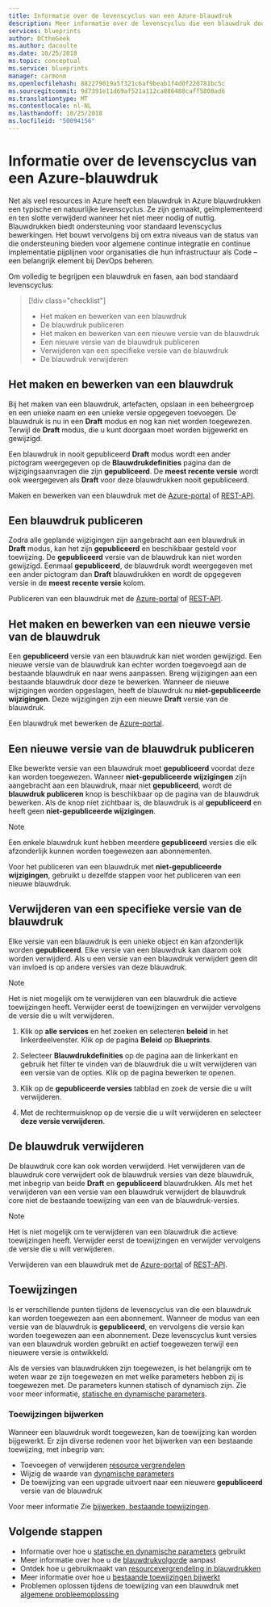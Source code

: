 ```yaml
---
title: Informatie over de levenscyclus van een Azure-blauwdruk
description: Meer informatie over de levenscyclus die een blauwdruk doorloopt en details over elke fase.
services: blueprints
author: DCtheGeek
ms.author: dacoulte
ms.date: 10/25/2018
ms.topic: conceptual
ms.service: blueprints
manager: carmonm
ms.openlocfilehash: 882279019a5f321c6af9beab1f4d0f220781bc5c
ms.sourcegitcommit: 9d7391e11d69af521a112ca886488caff5808ad6
ms.translationtype: MT
ms.contentlocale: nl-NL
ms.lasthandoff: 10/25/2018
ms.locfileid: "50094156"
---
```

# <a name="understand-the-life-cycle-of-an-azure-blueprint"></a>Informatie over de levenscyclus van een Azure-blauwdruk

Net als veel resources in Azure heeft een blauwdruk in Azure blauwdrukken een typische en natuurlijke levenscyclus. Ze zijn gemaakt, geïmplementeerd en ten slotte verwijderd wanneer het niet meer nodig of nuttig.
Blauwdrukken biedt ondersteuning voor standaard levenscyclus bewerkingen. Het bouwt vervolgens bij om extra niveaus van de status van die ondersteuning bieden voor algemene continue integratie en continue implementatie pijplijnen voor organisaties die hun infrastructuur als Code – een belangrijk element bij DevOps beheren.

Om volledig te begrijpen een blauwdruk en fasen, aan bod standaard levenscyclus:

> [!div class="checklist"]
> - Het maken en bewerken van een blauwdruk
> - De blauwdruk publiceren
> - Het maken en bewerken van een nieuwe versie van de blauwdruk
> - Een nieuwe versie van de blauwdruk publiceren
> - Verwijderen van een specifieke versie van de blauwdruk
> - De blauwdruk verwijderen

## <a name="creating-and-editing-a-blueprint"></a>Het maken en bewerken van een blauwdruk

Bij het maken van een blauwdruk, artefacten, opslaan in een beheergroep en een unieke naam en een unieke versie opgegeven toevoegen. De blauwdruk is nu in een **Draft** modus en nog kan niet worden toegewezen.
Terwijl de **Draft** modus, die u kunt doorgaan moet worden bijgewerkt en gewijzigd.

Een blauwdruk in nooit gepubliceerd **Draft** modus wordt een ander pictogram weergegeven op de **Blauwdrukdefinities** pagina dan de wijzigingsaanvragen die zijn **gepubliceerd**. De **meest recente versie** wordt ook weergegeven als **Draft** voor deze blauwdrukken nooit gepubliceerd.

Maken en bewerken van een blauwdruk met de [Azure-portal](../create-blueprint-portal.md#create-a-blueprint) of [REST-API](../create-blueprint-rest-api.md#create-a-blueprint).

## <a name="publishing-a-blueprint"></a>Een blauwdruk publiceren

Zodra alle geplande wijzigingen zijn aangebracht aan een blauwdruk in **Draft** modus, kan het zijn **gepubliceerd** en beschikbaar gesteld voor toewijzing. De **gepubliceerd** versie van de blauwdruk kan niet worden gewijzigd.
Eenmaal **gepubliceerd**, de blauwdruk wordt weergegeven met een ander pictogram dan **Draft** blauwdrukken en wordt de opgegeven versie in de **meest recente versie** kolom.

Publiceren van een blauwdruk met de [Azure-portal](../create-blueprint-portal.md#publish-a-blueprint) of [REST-API](../create-blueprint-rest-api.md#publish-a-blueprint).

## <a name="creating-and-editing-a-new-version-of-the-blueprint"></a>Het maken en bewerken van een nieuwe versie van de blauwdruk

Een **gepubliceerd** versie van een blauwdruk kan niet worden gewijzigd. Een nieuwe versie van de blauwdruk kan echter worden toegevoegd aan de bestaande blauwdruk en naar wens aanpassen. Breng wijzigingen aan een bestaande blauwdruk door deze te bewerken. Wanneer de nieuwe wijzigingen worden opgeslagen, heeft de blauwdruk nu **niet-gepubliceerde wijzigingen**. Deze wijzigingen zijn een nieuwe **Draft** versie van de blauwdruk.

Een blauwdruk met bewerken de [Azure-portal](../create-blueprint-portal.md#edit-a-blueprint).

## <a name="publishing-a-new-version-of-the-blueprint"></a>Een nieuwe versie van de blauwdruk publiceren

Elke bewerkte versie van een blauwdruk moet **gepubliceerd** voordat deze kan worden toegewezen. Wanneer **niet-gepubliceerde wijzigingen** zijn aangebracht aan een blauwdruk, maar niet **gepubliceerd**, wordt de **blauwdruk publiceren** knop is beschikbaar op de pagina van de blauwdruk bewerken. Als de knop niet zichtbaar is, de blauwdruk is al **gepubliceerd** en heeft geen **niet-gepubliceerde wijzigingen**.

> [!NOTE]
> Een enkele blauwdruk kunt hebben meerdere **gepubliceerd** versies die elk afzonderlijk kunnen worden toegewezen aan abonnementen.

Voor het publiceren van een blauwdruk met **niet-gepubliceerde wijzigingen**, gebruikt u dezelfde stappen voor het publiceren van een nieuwe blauwdruk.

## <a name="deleting-a-specific-version-of-the-blueprint"></a>Verwijderen van een specifieke versie van de blauwdruk

Elke versie van een blauwdruk is een unieke object en kan afzonderlijk worden **gepubliceerd**. Elke versie van een blauwdruk kan daarom ook worden verwijderd. Als u een versie van een blauwdruk verwijdert geen dit van invloed is op andere versies van deze blauwdruk.

> [!NOTE]
> Het is niet mogelijk om te verwijderen van een blauwdruk die actieve toewijzingen heeft. Verwijder eerst de toewijzingen en verwijder vervolgens de versie die u wilt verwijderen.

1. Klik op **alle services** en het zoeken en selecteren **beleid** in het linkerdeelvenster. Klik op de pagina **Beleid** op **Blueprints**.

1. Selecteer **Blauwdrukdefinities** op de pagina aan de linkerkant en gebruik het filter te vinden van de blauwdruk die u wilt verwijderen van een versie van de opties. Klik op de pagina bewerken te openen.

1. Klik op de **gepubliceerde versies** tabblad en zoek de versie die u wilt verwijderen.

1. Met de rechtermuisknop op de versie die u wilt verwijderen en selecteer **deze versie verwijderen**.

## <a name="deleting-the-blueprint"></a>De blauwdruk verwijderen

De blauwdruk core kan ook worden verwijderd. Het verwijderen van de blauwdruk core verwijdert ook de blauwdruk versies van deze blauwdruk, met inbegrip van beide **Draft** en **gepubliceerd** blauwdrukken. Als met het verwijderen van een versie van een blauwdruk verwijdert de blauwdruk core niet de bestaande toewijzing van een van de blauwdruk-versies.

> [!NOTE]
> Het is niet mogelijk om te verwijderen van een blauwdruk die actieve toewijzingen heeft. Verwijder eerst de toewijzingen en verwijder vervolgens de versie die u wilt verwijderen.

Verwijderen van een blauwdruk met de [Azure-portal](../create-blueprint-portal.md#delete-a-blueprint) of [REST-API](../create-blueprint-rest-api.md#delete-a-blueprint).

## <a name="assignments"></a>Toewijzingen

Is er verschillende punten tijdens de levenscyclus van die een blauwdruk kan worden toegewezen aan een abonnement. Wanneer de modus van een versie van de blauwdruk is **gepubliceerd**, en vervolgens die versie kan worden toegewezen aan een abonnement. Deze levenscyclus kunt versies van een blauwdruk worden gebruikt en actief toegewezen terwijl een nieuwere versie is ontwikkeld.

Als de versies van blauwdrukken zijn toegewezen, is het belangrijk om te weten waar ze zijn toegewezen en met welke parameters hebben zij is toegewezen met. De parameters kunnen statisch of dynamisch zijn. Zie voor meer informatie, [statische en dynamische parameters](parameters.md).

### <a name="updating-assignments"></a>Toewijzingen bijwerken

Wanneer een blauwdruk wordt toegewezen, kan de toewijzing kan worden bijgewerkt. Er zijn diverse redenen voor het bijwerken van een bestaande toewijzing, met inbegrip van:

- Toevoegen of verwijderen [resource vergrendelen](resource-locking.md)
- Wijzig de waarde van [dynamische parameters](parameters.md#dynamic-parameters)
- De toewijzing van een upgrade uitvoert naar een nieuwere **gepubliceerd** versie van de blauwdruk

Voor meer informatie Zie [bijwerken, bestaande toewijzingen](../how-to/update-existing-assignments.md).

## <a name="next-steps"></a>Volgende stappen

- Informatie over hoe u [statische en dynamische parameters](parameters.md) gebruikt
- Meer informatie over hoe u de [blauwdrukvolgorde](sequencing-order.md) aanpast
- Ontdek hoe u gebruikmaakt van [resourcevergrendeling in blauwdrukken](resource-locking.md)
- Meer informatie over hoe u [bestaande toewijzingen bijwerkt](../how-to/update-existing-assignments.md)
- Problemen oplossen tijdens de toewijzing van een blauwdruk met [algemene probleemoplossing](../troubleshoot/general.md)